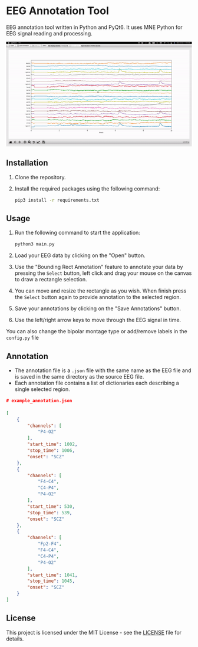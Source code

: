 # EEG Annotation Tool

EEG annotation tool written in Python and PyQt6. It uses MNE Python for EEG signal reading and processing.

![demo](icons/demo.gif)

## Installation

1. Clone the repository.
2. Install the required packages using the following command:

   ``` bash
   pip3 install -r requirements.txt
   ```

## Usage

1. Run the following command to start the application:

   ``` bash
   python3 main.py
   ```

2. Load your EEG data by clicking on the "Open" button.
3. Use the "Bounding Rect Annotation" feature to annotate your data by pressing the `Select` button, left click and drag your mouse on the canvas to draw a rectangle selection.
4. You can move and resize the rectangle as you wish. When finish press the `Select` button again to provide annotation to the selected region.
5. Save your annotations by clicking on the "Save Annotations" button.
6. Use the left/right arrow keys to move through the EEG signal in time.

You can also change the bipolar montage type or add/remove labels in the `config.py` file

## Annotation
- The annotation file is a `.json` file with the same name as the EEG file and is saved in the same directory as the source EEG file.
- Each annotation file contains a list of dictionaries each describing a single selected region.

``` json 
# example_annotation.json

[
    {
        "channels": [
            "P4-O2"
        ],
        "start_time": 1002,
        "stop_time": 1006,
        "onset": "SCZ"
    },
    {
        "channels": [
            "F4-C4",
            "C4-P4",
            "P4-O2"
        ],
        "start_time": 530,
        "stop_time": 539,
        "onset": "SCZ"
    },
    {
        "channels": [
            "Fp2-F4",
            "F4-C4",
            "C4-P4",
            "P4-O2"
        ],
        "start_time": 1041,
        "stop_time": 1045,
        "onset": "SCZ"
    }
]
```

## License

This project is licensed under the MIT License - see the [LICENSE](LICENSE) file for details.
